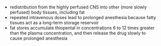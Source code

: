 - redistribution from the highly perfused CNS into other (more slowly perfused) body tissues, including fat
- repeated intravenous doses lead to prolonged anesthesia because fatty tissues act as a long-term storage reservoir
- fat stores accumulate thiopental in concentrations 6 to 12 times greater than the plasma concentration, and then release the drug slowly to cause prolonged anesthesia